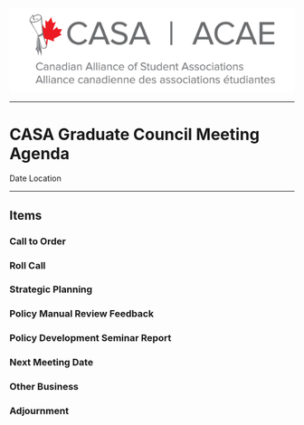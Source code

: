 ![CASA Logo](/logo.png)

---

# CASA Graduate Council Meeting Agenda
Date
Location

---

## Items

### Call to Order
### Roll Call
### Strategic Planning
### Policy Manual Review Feedback
### Policy Development Seminar Report
### Next Meeting Date
### Other Business
### Adjournment
